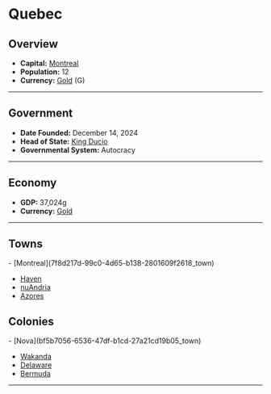 <!--UNDEDITED FILE, remove this entire line if this file has been edited!-->
# <!--NAME-->Quebec<!--NAME-->

## Overview

- **Capital:** <!--CAPITAL_LINK-->[Montreal](7f8d217d-99c0-4d65-b138-2801609f2618_town)<!--CAPITAL_LINK-->
- **Population:** <!--POPULATION-->12<!--POPULATION-->
- **Currency:** <!--CURRENCY_LINK-->[Gold](Gold_currency)<!--CURRENCY_LINK--> (<!--CURRENCY_ABV-->G<!--CURRENCY_ABV-->)

---

## Government

- **Date Founded:** <!--FOUNDED-->December 14, 2024<!--FOUNDED-->
- **Head of State:** <!--LEADER_TITLE_LINK-->[King Ducio](Ducio_user)<!--LEADER_TITLE_LINK-->
- **Governmental System:** <!--GOVERNMENT-->Autocracy<!--GOVERNMENT-->

---

## Economy

- **GDP:** <!--GDP-->37,024g<!--GDP-->
- **Currency:** <!--CURRENCY_LINK-->[Gold](Gold_currency)<!--CURRENCY_LINK-->

---

## Towns

<!--TOWNS-->- [Montreal](7f8d217d-99c0-4d65-b138-2801609f2618_town)
- [Haven](9dab897c-385b-437b-9775-d00c9fa35bae_town)
- [nuAndria](048f1b15-e6f5-4af7-97db-c6e2451b7c8d_town)
- [Azores](1411c9e2-e3f0-4993-9c9b-464dc9b37057_town)<!--TOWNS-->

## Colonies

<!--COLONIES-->- [Nova](bf5b7056-6536-47df-b1cd-27a21cd19b05_town)
- [Wakanda](55783011-5449-4b59-b4e5-8b7e50662462_town)
- [Delaware](d2ca2114-931d-46fd-ab60-ecd16b5e7ccc_town)
- [Bermuda](07675341-d2b6-4e0a-a927-17698aa08db2_town)<!--COLONIES-->

---